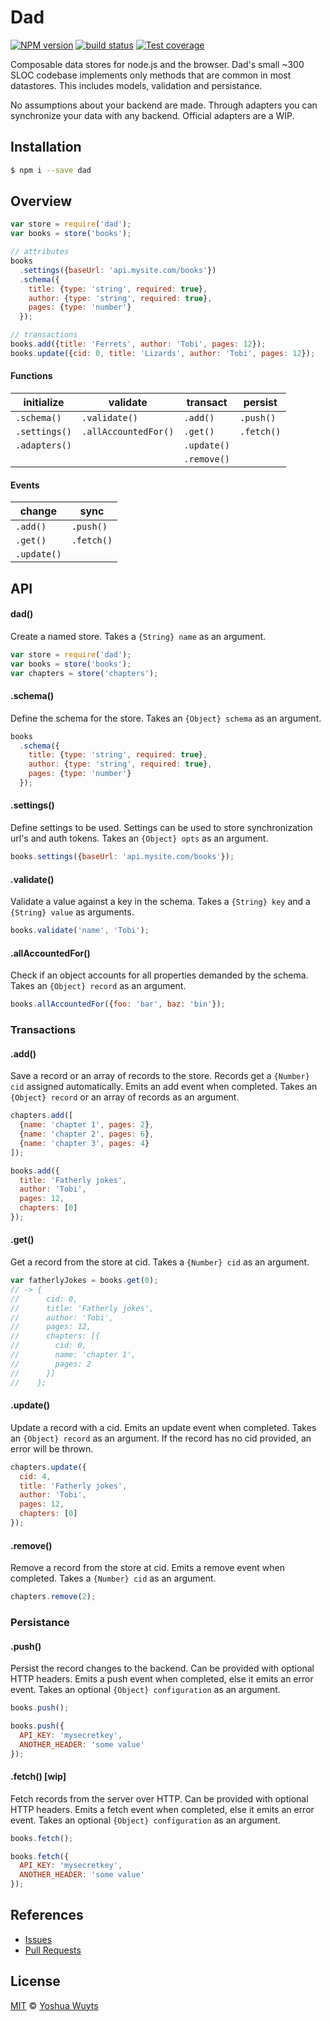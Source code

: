 # Dad
[![NPM version][npm-image]][npm-url]
[![build status][travis-image]][travis-url]
[![Test coverage][coveralls-image]][coveralls-url]

Composable data stores for node.js and the browser. Dad's small ~300 SLOC
codebase implements only methods that are common in most datastores. This
includes models, validation and persistance.

No assumptions about your backend are made. Through adapters you can
synchronize your data with any backend. Official adapters are a WIP.

## Installation
````bash
$ npm i --save dad
````

## Overview
````js
var store = require('dad');
var books = store('books');

// attributes
books
  .settings({baseUrl: 'api.mysite.com/books'})
  .schema({
    title: {type: 'string', required: true},
    author: {type: 'string', required: true},
    pages: {type: 'number'}
  });

// transactions
books.add({title: 'Ferrets', author: 'Tobi', pages: 12});
books.update({cid: 0, title: 'Lizards', author: 'Tobi', pages: 12});
````

#### Functions
|__initialize__|__validate__        |__transact__|__persist__|
|--------------|--------------------|------------|-----------|
|`.schema()`   |`.validate()`       |`.add()`    |`.push()`  |
|`.settings()` |`.allAccountedFor()`|`.get()`    |`.fetch()` |
|`.adapters()` |                    |`.update()` |           |
|              |                    |`.remove()` |           |

#### Events
|__change__ |__sync__  |
|-----------|----------|
|`.add()`   |`.push()` |
|`.get()`   |`.fetch()`|
|`.update()`|          |

## API
#### dad()
Create a named store. Takes a `{String} name` as an argument.
````js
var store = require('dad');
var books = store('books');
var chapters = store('chapters');
````

#### .schema()
Define the schema for the store. Takes an `{Object} schema` as an argument.
````js
books
  .schema({
    title: {type: 'string', required: true},
    author: {type: 'string', required: true},
    pages: {type: 'number'}
  });
````

#### .settings()
Define settings to be used. Settings can be used to store synchronization
url's and auth tokens. Takes an `{Object} opts` as an argument.
````js
books.settings({baseUrl: 'api.mysite.com/books'});
````

#### .validate()
Validate a value against a key in the schema. Takes a `{String} key` and a
`{String} value` as arguments.
```js
books.validate('name', 'Tobi');
```

#### .allAccountedFor()
Check if an object accounts for all properties demanded by the schema. Takes
an `{Object} record` as an argument.
```js
books.allAccountedFor({foo: 'bar', baz: 'bin'});
```

### Transactions
#### .add()
Save a record or an array of records to the store. Records get a `{Number} cid`
assigned automatically. Emits an add event when completed. Takes an
`{Object} record` or an array of records as an argument.
````js
chapters.add([
  {name: 'chapter 1', pages: 2},
  {name: 'chapter 2', pages: 6},
  {name: 'chapter 3', pages: 4}
]);

books.add({
  title: 'Fatherly jokes',
  author: 'Tobi',
  pages: 12,
  chapters: [0]
});
````

#### .get()
Get a record from the store at cid. Takes a `{Number} cid` as an argument.
````js
var fatherlyJokes = books.get(0);
// -> {
//      cid: 0,
//      title: 'Fatherly jokes',
//      author: 'Tobi',
//      pages: 12,
//      chapters: [{
//        cid: 0,
//        name: 'chapter 1',
//        pages: 2
//      }]
//    };
````

#### .update()
Update a record with a cid. Emits an update event when completed. Takes an
`{Object} record` as an argument. If the record has no cid provided, an error
will be thrown.
````js
chapters.update({
  cid: 4,
  title: 'Fatherly jokes',
  author: 'Tobi',
  pages: 12,
  chapters: [0]
});
````

#### .remove()
Remove a record from the store at cid. Emits a remove event when completed.
Takes a `{Number} cid` as an argument.
````js
chapters.remove(2);
````

### Persistance
#### .push()
Persist the record changes to the backend. Can be provided with optional HTTP
headers. Emits a push event when completed, else it emits an error event.
Takes an optional `{Object} configuration` as an argument.
````js
books.push();

books.push({
  API_KEY: 'mysecretkey',
  ANOTHER_HEADER: 'some value'
});
````

#### .fetch() [wip]
Fetch records from the server over HTTP. Can be provided with optional HTTP
headers. Emits a fetch event when completed, else it emits an error event.
Takes an optional `{Object} configuration` as an argument.
````js
books.fetch();

books.fetch({
  API_KEY: 'mysecretkey',
  ANOTHER_HEADER: 'some value'
});
````

## References
- [Issues](https://github.com/yoshuawuyts/dad/issues)
- [Pull Requests](https://github.com/yoshuawuyts/dad/pulls)

## License
[MIT](https://tldrlegal.com/license/mit-license) © [Yoshua Wuyts](yoshuawuyts.com)

[npm-image]: https://img.shields.io/npm/v/dad.svg?style=flat-square
[npm-url]: https://npmjs.org/package/dad
[travis-image]: https://img.shields.io/travis/yoshuawuyts/dad.svg?style=flat-square
[travis-url]: https://travis-ci.org/yoshuawuyts/dad
[coveralls-image]: https://img.shields.io/coveralls/yoshuawuyts/dad.svg?style=flat-square
[coveralls-url]: https://coveralls.io/r/yoshuawuyts/dad?branch=master
